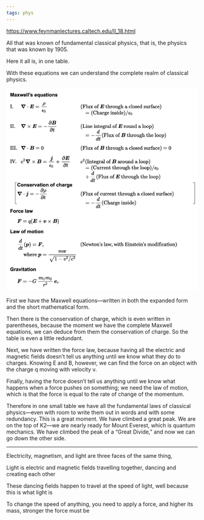 ```yaml
---
tags: phys
---
```


<https://www.feynmanlectures.caltech.edu/II_18.html>


All that was known of fundamental classical physics, that is, the physics that was known by 1905. 

Here it all is, in one table. 

With these equations we can understand the complete realm of classical physics.

![](/static/img/classical.png)

First we have the Maxwell equations—written in both the expanded form and the short mathematical form. 

Then there is the conservation of charge, which is even written in parentheses, because the moment we have the complete Maxwell equations, we can deduce from them the conservation of charge. So the table is even a little redundant. 

Next, we have written the force law, because having all the electric and magnetic fields doesn’t tell us anything until we know what they do to charges. Knowing E and B, however, we can find the force on an object with the charge q moving with velocity v. 

Finally, having the force doesn’t tell us anything until we know what happens when a force pushes on something; we need the law of motion, which is that the force is equal to the rate of change of the momentum.

Therefore in one small table we have all the fundamental laws of classical physics—even with room to write them out in words and with some redundancy. This is a great moment. We have climbed a great peak. We are on the top of K2—we are nearly ready for Mount Everest, which is quantum mechanics. We have climbed the peak of a “Great Divide,” and now we can go down the other side.


---

Electricity, magnetism, and light are three faces of the same thing, 

Light is electric and magnetic fields travelling together, dancing and creating each other

These dancing fields happen to travel at the speed of light, well because this is what light is 

To change the speed of anything, you need to apply a force, and higher its mass, stronger the force must be 

